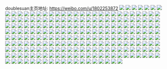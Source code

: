 doublesuan主页地址: https://weibo.com/u/1802253872 
![](https://wx4.sinaimg.cn/mw2000/6b6c3630ly1h903wofy8oj22ax32l7wj.jpg) 
![](https://wx4.sinaimg.cn/mw2000/6b6c3630ly1h903zpwc0vj22eo37oqv5.jpg) 
![](https://wx4.sinaimg.cn/mw2000/6b6c3630ly1h903wn6oq8j229c30gx6r.jpg) 
![](https://wx4.sinaimg.cn/mw2000/6b6c3630ly1h90439tfwuj223u35se83.jpg) 
![](https://wx4.sinaimg.cn/mw2000/6b6c3630ly1h903zr7izdj22342s5b2b.jpg) 
![](https://wx4.sinaimg.cn/mw2000/6b6c3630ly1h903zuf13bj22c0340qv6.jpg) 
![](https://wx4.sinaimg.cn/mw2000/6b6c3630ly1h903wlshj6j22592v2b2b.jpg) 
![](https://wx4.sinaimg.cn/mw2000/6b6c3630ly1h8okq2i9mdj22c0340hdw.jpg) 
![](https://wx4.sinaimg.cn/mw2000/6b6c3630ly1h8okpjuvi0j22c03404qq.jpg) 
![](https://wx4.sinaimg.cn/mw2000/6b6c3630ly1h8okq4fmbnj22c0340qv5.jpg) 
![](https://wx4.sinaimg.cn/mw2000/6b6c3630ly1h8okprreonj21401e0gvl.jpg) 
![](https://wx4.sinaimg.cn/mw2000/6b6c3630ly1h8okp69glij21rm2cy7wi.jpg) 
![](https://wx4.sinaimg.cn/mw2000/6b6c3630ly1h8okpoueq6j21g61xke81.jpg) 
![](https://wx4.sinaimg.cn/mw2000/6b6c3630ly1h8okq6in2xj22c0340qv7.jpg) 
![](https://wx4.sinaimg.cn/mw2000/6b6c3630ly1h8okplz4duj22c03407wi.jpg) 
![](https://wx4.sinaimg.cn/mw2000/6b6c3630ly1h8okptpl8dj21sc2dsu0x.jpg) 
![](https://wx4.sinaimg.cn/mw2000/6b6c3630ly1h8okyru03ij22c0340b2a.jpg) 
![](https://wx4.sinaimg.cn/mw2000/6b6c3630ly1h8okpbtr4ej22c03404qs.jpg) 
![](https://wx4.sinaimg.cn/mw2000/6b6c3630ly1h8okpe20q8j228c2z4hdu.jpg) 
![](https://wx4.sinaimg.cn/mw2000/6b6c3630ly1h8okpy74puj226g2wlqv6.jpg) 
![](https://wx4.sinaimg.cn/mw2000/6b6c3630ly1h8okpfp3lij223q2szqv5.jpg) 
![](https://wx4.sinaimg.cn/mw2000/6b6c3630ly1h79e8nhsyfj22ak323hdu.jpg) 
![](https://wx4.sinaimg.cn/mw2000/6b6c3630ly1h79ea1z6fwj22c0340wvh.jpg) 
![](https://wx4.sinaimg.cn/mw2000/6b6c3630ly1h6ofaoo8e4j213m1guk1f.jpg) 
![](https://wx4.sinaimg.cn/mw2000/6b6c3630ly1h6ofanm4imj22412teat2.jpg) 
![](https://wx4.sinaimg.cn/mw2000/6b6c3630ly1h79e8k76gvj22c0340b2a.jpg) 
![](https://wx4.sinaimg.cn/mw2000/6b6c3630ly1h79e9xgs05j22c0340qv5.jpg) 
![](https://wx4.sinaimg.cn/mw2000/6b6c3630ly1h79ebimqrrj22c0340u0z.jpg) 
![](https://wx4.sinaimg.cn/mw2000/6b6c3630ly1h6offazktyj21qi2bc7wi.jpg) 
![](https://wx4.sinaimg.cn/mw2000/6b6c3630ly1h7c1rmm4k2j20wi1ls116.jpg) 
![](https://wx4.sinaimg.cn/mw2000/6b6c3630ly1h6offflqdej214x1in1kx.jpg) 
![](https://wx4.sinaimg.cn/mw2000/6b6c3630ly1h77brba1p0j229s312drl.jpg) 
![](https://wx4.sinaimg.cn/mw2000/6b6c3630ly1h77br6idajj22c0340u0y.jpg) 
![](https://wx4.sinaimg.cn/mw2000/6b6c3630ly1h77brfrno9j22c0340x6q.jpg) 
![](https://wx4.sinaimg.cn/mw2000/6b6c3630ly1h77breoug3j22c0340npe.jpg) 
![](https://wx4.sinaimg.cn/mw2000/6b6c3630ly1h77cm3q4bqj21i62087ah.jpg) 
![](https://wx4.sinaimg.cn/mw2000/6b6c3630ly1h77cm59481j22a931oqv5.jpg) 
![](https://wx4.sinaimg.cn/mw2000/6b6c3630ly1h77br8rey9j21w72ixwig.jpg) 
![](https://wx4.sinaimg.cn/mw2000/6b6c3630ly1h77brgqevqj22c0340b2a.jpg) 
![](https://wx4.sinaimg.cn/mw2000/6b6c3630ly1h77cmpe9zej229s312qv7.jpg) 
![](https://wx4.sinaimg.cn/mw2000/6b6c3630ly1h77chi9nwuj22c03404qq.jpg) 
![](https://wx4.sinaimg.cn/mw2000/6b6c3630ly1h77bsdm9aqj21p92jwhdu.jpg) 
![](https://wx4.sinaimg.cn/mw2000/6b6c3630ly1h77br90m9aj21401e0gu5.jpg) 
![](https://wx4.sinaimg.cn/mw2000/6b6c3630ly1h77cm4jh0dj22c0340qd4.jpg) 
![](https://wx4.sinaimg.cn/mw2000/6b6c3630ly1h77codq6jfj222v2rtkjm.jpg) 
![](https://wx4.sinaimg.cn/mw2000/6b6c3630ly1h6wzbzz9d4j22c0340e83.jpg) 
![](https://wx4.sinaimg.cn/mw2000/6b6c3630gy1h6wlprkjptj21wm2jhu0x.jpg) 
![](https://wx4.sinaimg.cn/mw2000/6b6c3630ly1h6wzbkspv9j22c0340u0y.jpg) 
![](https://wx4.sinaimg.cn/mw2000/6b6c3630ly1h6wzcj222hj22712xd7wi.jpg) 
![](https://wx4.sinaimg.cn/mw2000/6b6c3630gy1h6wlpi5tz0j22c03407wj.jpg) 
![](https://wx4.sinaimg.cn/mw2000/6b6c3630ly1h6wzbgv3rxj22c03407wj.jpg) 
![](https://wx4.sinaimg.cn/mw2000/6b6c3630ly1h6wzngzgrpj227x2yk1ky.jpg) 
![](https://wx4.sinaimg.cn/mw2000/6b6c3630ly1h6wzd5kbamj22c0340k53.jpg) 
![](https://wx4.sinaimg.cn/mw2000/6b6c3630gy1h6wlrigov5j22bn33khdu.jpg) 
![](https://wx4.sinaimg.cn/mw2000/6b6c3630ly1h6wzf04umqj22c03401kz.jpg) 
![](https://wx4.sinaimg.cn/mw2000/6b6c3630ly1h6wzg72t6yj22c0340qv6.jpg) 
![](https://wx4.sinaimg.cn/mw2000/6b6c3630ly1h6wzm6jtd1j22b032p7gm.jpg) 
![](https://wx4.sinaimg.cn/mw2000/6b6c3630gy1h6wlop5v91j21kw2dc1kx.jpg) 
![](https://wx4.sinaimg.cn/mw2000/6b6c3630ly1h6wzm5q63sj22c03404qr.jpg) 
![](https://wx4.sinaimg.cn/mw2000/6b6c3630gy1h6wlo0yi5pj22aj322qv6.jpg) 
![](https://wx4.sinaimg.cn/mw2000/6b6c3630ly1h6wzi3aw3tj229m30unpe.jpg) 
![](https://wx4.sinaimg.cn/mw2000/6b6c3630ly1h6wzbi7uhkj22b032pk7p.jpg) 
![](https://wx4.sinaimg.cn/mw2000/6b6c3630gy1h6ur71mh1gj21xp2kt7f5.jpg) 
![](https://wx4.sinaimg.cn/mw2000/6b6c3630gy1h6uqzk5c46j22c03401l0.jpg) 
![](https://wx4.sinaimg.cn/mw2000/6b6c3630gy1h6ur1i90rmj237k4tc4r0.jpg) 
![](https://wx4.sinaimg.cn/mw2000/6b6c3630gy1h6uqzne66kj230q4j4e88.jpg) 
![](https://wx4.sinaimg.cn/mw2000/6b6c3630gy1h6ur1l7wggj22c03401kz.jpg) 
![](https://wx4.sinaimg.cn/mw2000/6b6c3630gy1h6ur1dhndsj237k4tche2.jpg) 
![](https://wx4.sinaimg.cn/mw2000/6b6c3630gy1h6urmmjjobj22c03407wj.jpg) 
![](https://wx4.sinaimg.cn/mw2000/6b6c3630gy1h6uqze6plfj221x2qk1ky.jpg) 
![](https://wx4.sinaimg.cn/mw2000/6b6c3630gy1h6urjiywzjj224836ckjo.jpg) 
![](https://wx4.sinaimg.cn/mw2000/6b6c3630gy1h6urkw5t8nj229830bqei.jpg) 
![](https://wx4.sinaimg.cn/mw2000/6b6c3630gy1h6urfdxnfhj22c0340hdu.jpg) 
![](https://wx4.sinaimg.cn/mw2000/6b6c3630gy1h6ur1np437j22c03401ky.jpg) 
![](https://wx4.sinaimg.cn/mw2000/6b6c3630gy1h6sib0oak1j225k2ve1kz.jpg) 
![](https://wx4.sinaimg.cn/mw2000/6b6c3630gy1h6sib33yoyj22c0340b2a.jpg) 
![](https://wx4.sinaimg.cn/mw2000/6b6c3630ly1h6sihqqnb7j228w2zvhdu.jpg) 
![](https://wx4.sinaimg.cn/mw2000/6b6c3630gy1h6sie6icv3j223l2sskjn.jpg) 
![](https://wx4.sinaimg.cn/mw2000/6b6c3630gy1h6sibteiunj22c0340x6r.jpg) 
![](https://wx4.sinaimg.cn/mw2000/6b6c3630gy1h6sibxzsnxj23402c0e83.jpg) 
![](https://wx4.sinaimg.cn/mw2000/6b6c3630gy1h6sid89sj0j22b832ze83.jpg) 
![](https://wx4.sinaimg.cn/mw2000/6b6c3630gy1h6siax8xdlj22c03407wi.jpg) 
![](https://wx4.sinaimg.cn/mw2000/6b6c3630ly1h6siisd80hj2296308e84.jpg) 
![](https://wx4.sinaimg.cn/mw2000/6b6c3630ly1h68zk0dpa7j21lx258hdt.jpg) 
![](https://wx4.sinaimg.cn/mw2000/6b6c3630ly1h68zk3f34yj22c0340qlh.jpg) 
![](https://wx4.sinaimg.cn/mw2000/6b6c3630ly1h68zjzj4gkj221p32ktmj.jpg) 
![](https://wx4.sinaimg.cn/mw2000/6b6c3630ly1h68zli0ecuj225m2vh4qr.jpg) 
![](https://wx4.sinaimg.cn/mw2000/6b6c3630gy1h642ieditxj226x2xcwtk.jpg) 
![](https://wx4.sinaimg.cn/mw2000/6b6c3630gy1h641xrax10j22c03401gq.jpg) 
![](https://wx4.sinaimg.cn/mw2000/6b6c3630gy1h641xi7kijj226m2wv17y.jpg) 
![](https://wx4.sinaimg.cn/mw2000/6b6c3630gy1h6424ao0zej229v316h05.jpg) 
![](https://wx4.sinaimg.cn/mw2000/6b6c3630gy1h642hen1d1j22c0340qgl.jpg) 
![](https://wx4.sinaimg.cn/mw2000/6b6c3630gy1h642hjnxhfj226a2wehdu.jpg) 
![](https://wx4.sinaimg.cn/mw2000/6b6c3630gy1h642c1qa15j228q2zntrf.jpg) 
![](https://wx4.sinaimg.cn/mw2000/6b6c3630gy1h642d0kf0zj229e30jarh.jpg) 
![](https://wx4.sinaimg.cn/mw2000/6b6c3630gy1h642aiwlkbj22c03401ky.jpg) 
![](https://wx4.sinaimg.cn/mw2000/6b6c3630gy1h642ht9wyyj21w12ipe82.jpg) 
![](https://wx4.sinaimg.cn/mw2000/6b6c3630gy1h642h6qd6aj22a231faid.jpg) 
![](https://wx4.sinaimg.cn/mw2000/6b6c3630gy1h642hwrekhj22622w3to8.jpg) 
![](https://wx4.sinaimg.cn/mw2000/6b6c3630gy1h642hyny37j21xp2kxgy3.jpg) 
![](https://wx4.sinaimg.cn/mw2000/6b6c3630gy1h62ry3mjhcj22ba332x6r.jpg) 
![](https://wx4.sinaimg.cn/mw2000/6b6c3630gy1h62s1ccn4lj21sc2dsx6q.jpg) 
![](https://wx4.sinaimg.cn/mw2000/6b6c3630ly1h5q985mf14j217d1lte27.jpg) 
![](https://wx4.sinaimg.cn/mw2000/6b6c3630gy1h5q90sbugpj22802yo7ls.jpg) 
![](https://wx4.sinaimg.cn/mw2000/6b6c3630gy1h5q90trmerj22c0340n5n.jpg) 
![](https://wx4.sinaimg.cn/mw2000/6b6c3630gy1h5q91rpyv4j22c0340k34.jpg) 
![](https://wx4.sinaimg.cn/mw2000/6b6c3630ly1h5q9a56cepj21js2bqavn.jpg) 
![](https://wx4.sinaimg.cn/mw2000/6b6c3630ly1h5q981fboxj226j2wrb2a.jpg) 
![](https://wx4.sinaimg.cn/mw2000/6b6c3630ly1h5q989ixskj22c03407wi.jpg) 
![](https://wx4.sinaimg.cn/mw2000/6b6c3630ly1h5q9853lu5j22c0340x6p.jpg) 
![](https://wx4.sinaimg.cn/mw2000/6b6c3630gy1h5q90u8xjjj21401e0grx.jpg) 
![](https://wx4.sinaimg.cn/mw2000/6b6c3630ly1h5q9a4p0dmj220u2p4x6q.jpg) 
![](https://wx4.sinaimg.cn/mw2000/6b6c3630ly1h5q9a3lse7j22c03404qq.jpg) 
![](https://wx4.sinaimg.cn/mw2000/6b6c3630gy1h5q91sqzlpj21xv2l614a.jpg) 
![](https://wx4.sinaimg.cn/mw2000/6b6c3630ly1h5q9ihvaq3j22c0340hdv.jpg) 
![](https://wx4.sinaimg.cn/mw2000/6b6c3630ly1h5q9h15owlj20wi1njtwa.jpg) 
![](https://wx4.sinaimg.cn/mw2000/6b6c3630gy1h56lsoymn8j21j821m1kx.jpg) 
![](https://wx4.sinaimg.cn/mw2000/6b6c3630gy1h56lwlfqouj22c03407wh.jpg) 
![](https://wx4.sinaimg.cn/mw2000/6b6c3630gy1h56lssbuc5j21fz1xb1kx.jpg) 
![](https://wx4.sinaimg.cn/mw2000/6b6c3630gy1h56lxq6ulyj22c0340n5l.jpg) 
![](https://wx4.sinaimg.cn/mw2000/6b6c3630gy1h56lzlc308j22c0340hax.jpg) 
![](https://wx4.sinaimg.cn/mw2000/6b6c3630gy1h54djqjpxaj22a431iu0y.jpg) 
![](https://wx4.sinaimg.cn/mw2000/6b6c3630gy1h54dnxtqsmj21zm2nihdu.jpg) 
![](https://wx4.sinaimg.cn/mw2000/6b6c3630gy1h54djoui33j22c03404qr.jpg) 
![](https://wx4.sinaimg.cn/mw2000/6b6c3630gy1h54dl8i0pej22c0340b2a.jpg) 
![](https://wx4.sinaimg.cn/mw2000/6b6c3630gy1h54djyss03j22c03401kz.jpg) 
![](https://wx4.sinaimg.cn/mw2000/6b6c3630gy1h54dmur29ij22c0340b2b.jpg) 
![](https://wx4.sinaimg.cn/mw2000/6b6c3630gy1h54dr9zgs4j22ae31vb2a.jpg) 
![](https://wx4.sinaimg.cn/mw2000/6b6c3630gy1h54dl62qvzj22682wa4qq.jpg) 
![](https://wx4.sinaimg.cn/mw2000/6b6c3630gy1h54duu52k7j22c0340e82.jpg) 
![](https://wx4.sinaimg.cn/mw2000/6b6c3630gy1h54dn5jcbfj22s5234hdu.jpg) 
![](https://wx4.sinaimg.cn/mw2000/6b6c3630gy1h54dt85kzhj229y31akjm.jpg) 
![](https://wx4.sinaimg.cn/mw2000/6b6c3630gy1h54dk09bmxj22c0340e82.jpg) 
![](https://wx4.sinaimg.cn/mw2000/6b6c3630gy1h54dmwm3yij22c0340kjn.jpg) 
![](https://wx4.sinaimg.cn/mw2000/6b6c3630ly1h4zyta9rxej22a831n7wj.jpg) 
![](https://wx4.sinaimg.cn/mw2000/6b6c3630ly1h4zyt1xd9fj22c03407wj.jpg) 
![](https://wx4.sinaimg.cn/mw2000/6b6c3630ly1h4zyt8iyuaj22662w84qr.jpg) 
![](https://wx4.sinaimg.cn/mw2000/6b6c3630ly1h4zzhyosnlj22c03404qq.jpg) 
![](https://wx4.sinaimg.cn/mw2000/6b6c3630ly1h4zzhx7ybmj22442th7wi.jpg) 
![](https://wx4.sinaimg.cn/mw2000/6b6c3630ly1h4zzswqlpgj227k2y34qr.jpg) 
![](https://wx4.sinaimg.cn/mw2000/6b6c3630ly1h4zzhw4emwj229q30zx6p.jpg) 
![](https://wx4.sinaimg.cn/mw2000/6b6c3630ly1h4y9fht10qj21xy2l9kjm.jpg) 
![](https://wx4.sinaimg.cn/mw2000/6b6c3630ly1h4y9gm6beyj222y2rykjm.jpg) 
![](https://wx4.sinaimg.cn/mw2000/6b6c3630ly1h4y88ybbjuj228a2z2u0y.jpg) 
![](https://wx4.sinaimg.cn/mw2000/6b6c3630ly1h4yd5f7yj0j21ee1v71cg.jpg) 
![](https://wx4.sinaimg.cn/mw2000/6b6c3630ly1h4ya7netj1j22c03404qr.jpg) 
![](https://wx4.sinaimg.cn/mw2000/6b6c3630ly1h4yd0pnw73j22c0340x6r.jpg) 
![](https://wx4.sinaimg.cn/mw2000/6b6c3630ly1h4y9fz6482j22c0340e82.jpg) 
![](https://wx4.sinaimg.cn/mw2000/6b6c3630ly1h4yebew4p7j21xv2l57wi.jpg) 
![](https://wx4.sinaimg.cn/mw2000/6b6c3630ly1h4y9ip7wgdj22c0340hdu.jpg) 
![](https://wx4.sinaimg.cn/mw2000/6b6c3630ly1h4y88zqywwj21zh2pqnpd.jpg) 
![](https://wx4.sinaimg.cn/mw2000/6b6c3630ly1h4q8vk4cmyj22ar32dx6p.jpg) 
![](https://wx4.sinaimg.cn/mw2000/6b6c3630ly1h4q8tcp4u0j228r2zpe83.jpg) 
![](https://wx4.sinaimg.cn/mw2000/6b6c3630ly1h4q8vj7fiej22ae31vu0y.jpg) 
![](https://wx4.sinaimg.cn/mw2000/6b6c3630ly1h4q8qthrnvj228k2zfkjm.jpg) 
![](https://wx4.sinaimg.cn/mw2000/6b6c3630ly1h4q8xvbo3nj22c0340e81.jpg) 
![](https://wx4.sinaimg.cn/mw2000/6b6c3630ly1h4q8tassa4j21kw2dc4qp.jpg) 
![](https://wx4.sinaimg.cn/mw2000/6b6c3630ly1h4q8qpy1roj229a30e1l0.jpg) 
![](https://wx4.sinaimg.cn/mw2000/6b6c3630ly1h4q8ta1phbj22c0340npe.jpg) 
![](https://wx4.sinaimg.cn/mw2000/6b6c3630ly1h4p84trbvpj21kw2ddnpd.jpg) 
![](https://wx4.sinaimg.cn/mw2000/6b6c3630ly1h4p84ugsgij21kw2dc1kx.jpg) 
![](https://wx4.sinaimg.cn/mw2000/6b6c3630gy1h4krh7n07tj222t2rrx6p.jpg) 
![](https://wx4.sinaimg.cn/mw2000/6b6c3630gy1h4nn0xq812j21om28t7wi.jpg) 
![](https://wx4.sinaimg.cn/mw2000/6b6c3630gy1h4nn1cic8qj226g2wlqv6.jpg) 
![](https://wx4.sinaimg.cn/mw2000/6b6c3630gy1h4krgvxz4oj220y2pa4qp.jpg) 
![](https://wx4.sinaimg.cn/mw2000/6b6c3630gy1h4krr1jdjkj21x72kaqv5.jpg) 
![](https://wx4.sinaimg.cn/mw2000/6b6c3630gy1h4krtw7h5dj221q2qb7wh.jpg) 
![](https://wx4.sinaimg.cn/mw2000/6b6c3630gy1h4nn3u4mf0j22a831nkjm.jpg) 
![](https://wx4.sinaimg.cn/mw2000/6b6c3630gy1h4krhc329oj21kw2dchdt.jpg) 
![](https://wx4.sinaimg.cn/mw2000/6b6c3630gy1h4nncjsegvj226q2wz4qq.jpg) 
![](https://wx4.sinaimg.cn/mw2000/6b6c3630gy1h4krhd7s8nj21ee1v74qp.jpg) 
![](https://wx4.sinaimg.cn/mw2000/6b6c3630gy1h4krhaqg3cj2297317b2c.jpg) 
![](https://wx4.sinaimg.cn/mw2000/6b6c3630gy1h413kfs5pqj22c03407wk.jpg) 
![](https://wx4.sinaimg.cn/mw2000/6b6c3630gy1h413jpanfxj21x42k67wh.jpg) 
![](https://wx4.sinaimg.cn/mw2000/6b6c3630gy1h413jn1ov1j22662w91ky.jpg) 
![](https://wx4.sinaimg.cn/mw2000/6b6c3630gy1h413upofqwj22312s17wi.jpg) 
![](https://wx4.sinaimg.cn/mw2000/6b6c3630gy1h413ra4c5uj2296308qv7.jpg) 
![](https://wx4.sinaimg.cn/mw2000/6b6c3630gy1h413ri8isbj228a2z17wj.jpg) 
![](https://wx4.sinaimg.cn/mw2000/6b6c3630ly1h3tlfi6mrwj2290300b2a.jpg) 
![](https://wx4.sinaimg.cn/mw2000/6b6c3630ly1h3tlfg8xagj229l30shdv.jpg) 
![](https://wx4.sinaimg.cn/mw2000/6b6c3630ly1h3tlkx1y97j2290300x6p.jpg) 
![](https://wx4.sinaimg.cn/mw2000/6b6c3630ly1h3tll0fm19j222d2r5u0x.jpg) 
![](https://wx4.sinaimg.cn/mw2000/6b6c3630ly1h3tm8ejkf5j22c0340npd.jpg) 
![](https://wx4.sinaimg.cn/mw2000/6b6c3630ly1h3tlkyaj8ej22c0340hdv.jpg) 
![](https://wx4.sinaimg.cn/mw2000/6b6c3630ly1h3tm7o636ej21pp2a9kjl.jpg) 
![](https://wx4.sinaimg.cn/mw2000/6b6c3630gy1h3tlzxzqnxj22c03401kz.jpg) 
![](https://wx4.sinaimg.cn/mw2000/6b6c3630gy1h3tlx3p2lsj21z62mwkjl.jpg) 
![](https://wx4.sinaimg.cn/mw2000/6b6c3630ly1h3tlkw2wo5j221k2q3hdu.jpg) 
![](https://wx4.sinaimg.cn/mw2000/6b6c3630ly1h3szhy5ixdj225z2vze82.jpg) 
![](https://wx4.sinaimg.cn/mw2000/6b6c3630ly1h3szi072l6j21kw2dc1kx.jpg) 
![](https://wx4.sinaimg.cn/mw2000/6b6c3630ly1h3t00r3fi4j21kw2dc4qp.jpg) 
![](https://wx4.sinaimg.cn/mw2000/6b6c3630gy1h3pb2o8fg8j22c0340u0x.jpg) 
![](https://wx4.sinaimg.cn/mw2000/6b6c3630gy1h3lyiz6x4lj21kw2dctt1.jpg) 
![](https://wx4.sinaimg.cn/mw2000/6b6c3630gy1h3lykldxiaj21sc2dskjl.jpg) 
![](https://wx4.sinaimg.cn/mw2000/6b6c3630gy1h3lt7trwn6j22c0340b2b.jpg) 
![](https://wx4.sinaimg.cn/mw2000/6b6c3630gy1h3lt8rvb5oj22c0340qv7.jpg) 
![](https://wx4.sinaimg.cn/mw2000/6b6c3630ly1h3ltbqtdsoj22c0340npd.jpg) 
![](https://wx4.sinaimg.cn/mw2000/6b6c3630gy1h3lo5fuuz4j22c03404qq.jpg) 
![](https://wx4.sinaimg.cn/mw2000/6b6c3630gy1h3ltguoxkjj21q62ax4qq.jpg) 
![](https://wx4.sinaimg.cn/mw2000/6b6c3630ly1h3lti9simyj22032o4x6q.jpg) 
![](https://wx4.sinaimg.cn/mw2000/6b6c3630gy1h3ketz9otsj21cw1t7kjl.jpg) 
![](https://wx4.sinaimg.cn/mw2000/6b6c3630gy1h3keopmmv5j22c0340u0z.jpg) 
![](https://wx4.sinaimg.cn/mw2000/6b6c3630gy1h3keut5hyij21v92hox6q.jpg) 
![](https://wx4.sinaimg.cn/mw2000/6b6c3630gy1h3kemub9xjj226k2wqx6q.jpg) 
![](https://wx4.sinaimg.cn/mw2000/6b6c3630gy1h3jla1p27qj22c0340hdu.jpg) 
![](https://wx4.sinaimg.cn/mw2000/6b6c3630gy1h3jl82yg6xj21y22lfx6p.jpg) 
![](https://wx4.sinaimg.cn/mw2000/6b6c3630gy1h3jl84yjbyj229c30ghdu.jpg) 
![](https://wx4.sinaimg.cn/mw2000/6b6c3630gy1h3jlbtck6tj22c0340qv6.jpg) 
![](https://wx4.sinaimg.cn/mw2000/6b6c3630gy1h3jl7zdvwqj225n2vjkjm.jpg) 
![](https://wx4.sinaimg.cn/mw2000/6b6c3630gy1h3jlikvx3ij227r2ycb2b.jpg) 
![](https://wx4.sinaimg.cn/mw2000/6b6c3630gy1h3jld0j3jkj22c0340qv7.jpg) 
![](https://wx4.sinaimg.cn/mw2000/6b6c3630gy1h3jl9zmnl5j22c0340u0z.jpg) 
![](https://wx4.sinaimg.cn/mw2000/6b6c3630ly1h3bp4c2ntuj22a931ox6q.jpg) 
![](https://wx4.sinaimg.cn/mw2000/6b6c3630ly1h3bp4uy5caj22c0340hdu.jpg) 
![](https://wx4.sinaimg.cn/mw2000/6b6c3630ly1h3bp40dy9ij21yp2mab2a.jpg) 
![](https://wx4.sinaimg.cn/mw2000/6b6c3630ly1h3bp4wjubhj220c2cle81.jpg) 
![](https://wx4.sinaimg.cn/mw2000/6b6c3630ly1h3bpe6fc7bj22b632wkjn.jpg) 
![](https://wx4.sinaimg.cn/mw2000/6b6c3630ly1h3bp45l1e8j228s2zp1kz.jpg) 
![](https://wx4.sinaimg.cn/mw2000/6b6c3630ly1h3bp47ximbj22c0340npe.jpg) 
![](https://wx4.sinaimg.cn/mw2000/6b6c3630ly1h3bp8t5i36j22c03401kz.jpg) 
![](https://wx4.sinaimg.cn/mw2000/6b6c3630ly1h3bp4en5g5j228w2zxqv6.jpg) 
![](https://wx4.sinaimg.cn/mw2000/6b6c3630ly1h3bp5d2t2xj22c03407wl.jpg) 
![](https://wx4.sinaimg.cn/mw2000/6b6c3630ly1h3aa5ntxflj228f2z9hdu.jpg) 
![](https://wx4.sinaimg.cn/mw2000/6b6c3630ly1h39fyv4ejwj21sc2ds4qq.jpg) 
![](https://wx4.sinaimg.cn/mw2000/6b6c3630ly1h39fyuh40bj228i2zc1ky.jpg) 
![](https://wx4.sinaimg.cn/mw2000/6b6c3630ly1h39g3mqsj2j229m30uu0x.jpg) 
